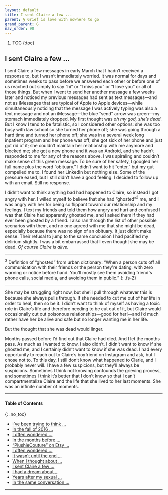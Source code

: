 ```yaml
---
layout: default
title: I sent Claire a few ...     
parent: § Grief is love with nowhere to go
grand_parent: G 
nav_order: 90 
---
```

<style>
.dont-break-out {
  /* These are technically the same, but use both */
  overflow-wrap: break-word;
  word-wrap: break-word;

     -ms-word-break: break-all;
  /* This is the dangerous one in WebKit, as it breaks things wherever */
  word-break: break-all;
  /* Instead use this non-standard one: */
  word-break: break-word;
}

.youtube-container {
    position: relative;
    width: 100%;
    height: 0;
    padding-bottom: 56.25%;
}
.youtube-video {
    position: absolute;
    top: 0;
    left: 0;
    width: 100%;
    height: 100%;
}

</style>

<div class="dont-break-out" markdown="1">

1. TOC
{:toc}

## I sent Claire a few ... 

I sent Claire a few messages in early March that I hadn’t received a response to, but I wasn’t immediately worried. It was normal for days and sometimes weeks to pass before we answered each other or before one of us reached out simply to say “hi” or “I miss you” or “I love you” or all of those things. But when I went to send her another message a few weeks later and noticed my previous messages had sent as text messages—and not as iMessages that are typical of Apple to Apple devices—while simultaneously noticing that the message I was actively typing was also a text message and not an iMessage—the blue “send” arrow was green—my stomach immediately dropped. My first thought was *oh my god, she’s dead.* But I know I tend to be fatalistic, so I considered other options: she was too busy with law school so she turned her phone off; she was going through a hard time and turned her phone off; she was in a several week long inpatient program and her phone was off; she got sick of her phone and just got rid of it; she couldn’t maintain her relationship with me anymore and blocked me; she got a new phone and it was an Android, and she hadn’t responded to me for any of the reasons above. I was spiraling and couldn’t make sense of this green message. To be sure of her safety, I googled her full name plus the word “obituary.” I didn’t want to hit “enter,” but my gut compelled me to. I found her LinkedIn but nothing else. Some of the pressure eased, but I still didn’t have a good feeling. I decided to follow up with an email. Still no response.

I didn’t want to think anything bad had happened to Claire, so instead I got angry with her. I willed myself to believe that she had “ghosted”<sup>3</sup> me, and I was angry with her for being so flippant toward our relationship and my feelings. I text my friends and told them how angry and hurt and confused I was that Claire had apparently ghosted me, and I asked them if they had ever been ghosted by a friend. I also ran through the list of other possible scenarios with them, and no one agreed with me that she might be dead, especially because there was no sign of an obituary. It just didn’t make sense. Their refusal to jump to the same conclusion I had pacified my delirium slightly. I was a bit embarrassed that I even thought she may be dead. *Of course Claire is alive.*

***
<sup>3</sup> Definition of “ghosted” from urban dictionary: “When a person cuts off all communication with their friends or the person they're dating, with zero warning or notice before hand. You'll mostly see them avoiding friend's phone calls, social media, and avoiding them in public.”
{: .fs-2}
***

She may be struggling right now, but she’ll pull through whatever this is because she always pulls through. If she needed to cut me out of her life in order to heal, then so be it. I didn’t want to think of myself as having a toxic role in Claire’s life and therefore needing to be cut out of it, but Claire would occasionally cut out poisonous relationships—good for her!—and I’d much rather have her be alive and safe but no longer wanting me in her life. 

But the thought that she was dead would linger.

Months passed before I’d find out that Claire had died. And I let the months pass. As much as I wanted to know, I also didn’t. I didn’t want to know if she ghosted me, and I certainly didn’t want to know if she was dead. I had every opportunity to reach out to Claire’s boyfriend on Instagram and ask, but I chose not to. To this day, I still don’t know what happened to Clarie, and I probably never will. I have a few suspicions, but they’ll always be suspicions. Sometimes I think not knowing confounds the grieving process, and sometimes I think it’s better that I don’t know so that I can’t compartmentalize Claire and the life that she lived to her last moments. She was an infinite number of moments.

***

#### Table of Contents
{: .no_toc}

<ul><li> <a href="/docs/behavior/grief-is-love-with-nowhere-to-go-1/">I’ve been trying to think ...</a></li><li> <a href="/docs/behavior/grief-is-love-with-nowhere-to-go-2/">In the fall of 2016 ...</a></li><li> <a href="/docs/behavior/grief-is-love-with-nowhere-to-go-3/">I often wondered ...</a></li><li> <a href="/docs/behavior/grief-is-love-with-nowhere-to-go-4/">In the months before ...</a></li><li> <a href="/docs/behavior/grief-is-love-with-nowhere-to-go-5/">“PlushieCouture” on Etsy ...</a></li><li> <a href="/docs/behavior/grief-is-love-with-nowhere-to-go-6/">I often wondered ...</a></li><li> <a href="/docs/behavior/grief-is-love-with-nowhere-to-go-7/">It wasn’t until the end ...</a></li><li> <a href="/docs/behavior/grief-is-love-with-nowhere-to-go-8/">When I thought about ...</a></li><li> <a href="/docs/behavior/grief-is-love-with-nowhere-to-go-9/">I sent Claire a few ...</a></li><li> <a href="/docs/behavior/grief-is-love-with-nowhere-to-go-10/">I had a dream about ..</a></li><li> <a href="/docs/behavior/grief-is-love-with-nowhere-to-go-11/">Years after my sexual ...</a></li><li> <a href="/docs/behavior/grief-is-love-with-nowhere-to-go-12/">In the same conversation ...</a></li></ul>

***

</div>
